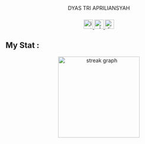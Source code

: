 <div align="center">
  DYAS TRI APRILIANSYAH
</div>

###

<div align="center">
  <a href="https://instagram.com/dyastriapr" target="_blank">
    <img src="https://img.shields.io/static/v1?message=Instagram&logo=instagram&label=&color=E4405F&logoColor=white&labelColor=&style=for-the-badge" height="25" alt="instagram logo"  />
  </a>
  <a href="https://wa.me/6283879631235" target="_blank">
    <img src="https://img.shields.io/static/v1?message=Whatsapp&logo=whatsapp&label=&color=25D366&logoColor=white&labelColor=&style=for-the-badge" height="25" alt="whatsapp logo"  />
  </a>
  <a href="https://discord.com/users/dzionedays" target="_blank">
    <img src="https://img.shields.io/static/v1?message=Discord&logo=discord&label=&color=5865F2&logoColor=white&labelColor=&style=for-the-badge" height="25" alt="discord logo"  />
  </a>
</div>

###
<h2>My Stat : </h2>
<div align="center">
  <img src="https://streak-stats.demolab.com?user=dyastriapr&locale=en&mode=daily&theme=dark&hide_border=false&border_radius=5&order=3" height="220" alt="streak graph"  />
</div>


